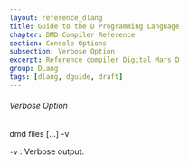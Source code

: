 ```yaml
---
layout: reference_dlang
title: Guide to the D Programming Language
chapter: DMD Compiler Reference
section: Console Options
subsection: Verbose Option
excerpt: Reference compiler Digital Mars D
group: DLang
tags: [dlang, dguide, draft]
---
```


###### Verbose Option

<div markdown='1' class='syntax'>
    dmd files [...] -v

`-v`
: Verbose output.
</div>

